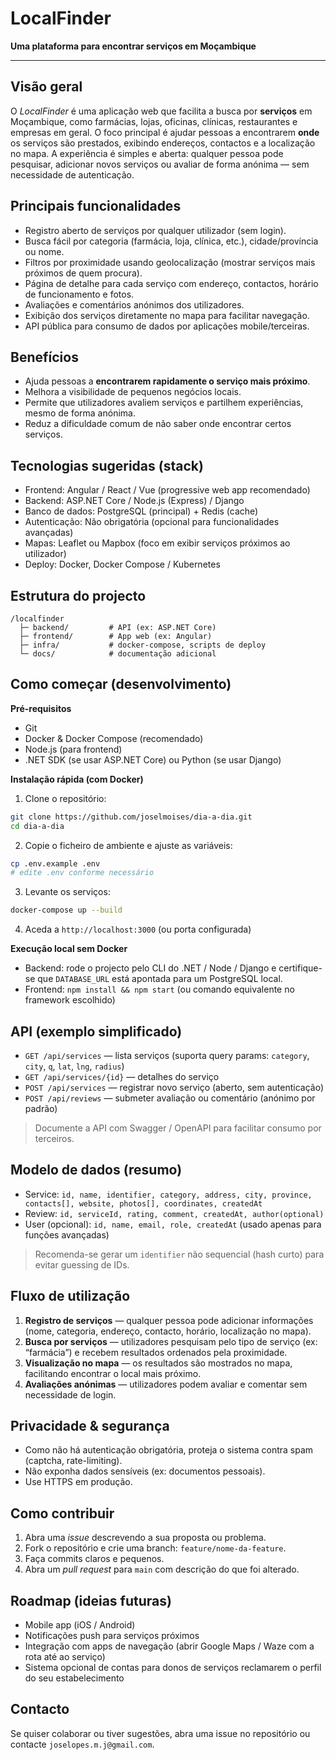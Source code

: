 # LocalFinder

**Uma plataforma para encontrar serviços em Moçambique**

---

## Visão geral

O *LocalFinder* é uma aplicação web que facilita a busca por **serviços** em Moçambique, como farmácias, lojas, oficinas, clínicas, restaurantes e empresas em geral. O foco principal é ajudar pessoas a encontrarem **onde** os serviços são prestados, exibindo endereços, contactos e a localização no mapa. A experiência é simples e aberta: qualquer pessoa pode pesquisar, adicionar novos serviços ou avaliar de forma anónima — sem necessidade de autenticação.

## Principais funcionalidades

* Registro aberto de serviços por qualquer utilizador (sem login).
* Busca fácil por categoria (farmácia, loja, clínica, etc.), cidade/província ou nome.
* Filtros por proximidade usando geolocalização (mostrar serviços mais próximos de quem procura).
* Página de detalhe para cada serviço com endereço, contactos, horário de funcionamento e fotos.
* Avaliações e comentários anónimos dos utilizadores.
* Exibição dos serviços diretamente no mapa para facilitar navegação.
* API pública para consumo de dados por aplicações mobile/terceiras.

## Benefícios

* Ajuda pessoas a **encontrarem rapidamente o serviço mais próximo**.
* Melhora a visibilidade de pequenos negócios locais.
* Permite que utilizadores avaliem serviços e partilhem experiências, mesmo de forma anónima.
* Reduz a dificuldade comum de não saber onde encontrar certos serviços.

## Tecnologias sugeridas (stack)

* Frontend: Angular / React / Vue (progressive web app recomendado)
* Backend: ASP.NET Core / Node.js (Express) / Django
* Banco de dados: PostgreSQL (principal) + Redis (cache)
* Autenticação: Não obrigatória (opcional para funcionalidades avançadas)
* Mapas: Leaflet ou Mapbox (foco em exibir serviços próximos ao utilizador)
* Deploy: Docker, Docker Compose / Kubernetes

## Estrutura do projecto

```
/localfinder
  ├─ backend/         # API (ex: ASP.NET Core)
  ├─ frontend/        # App web (ex: Angular)
  ├─ infra/           # docker-compose, scripts de deploy
  └─ docs/            # documentação adicional
```

## Como começar (desenvolvimento)

**Pré-requisitos**

* Git
* Docker & Docker Compose (recomendado)
* Node.js (para frontend)
* .NET SDK (se usar ASP.NET Core) ou Python (se usar Django)

**Instalação rápida (com Docker)**

1. Clone o repositório:

```bash
git clone https://github.com/joselmoises/dia-a-dia.git
cd dia-a-dia
```

2. Copie o ficheiro de ambiente e ajuste as variáveis:

```bash
cp .env.example .env
# edite .env conforme necessário
```

3. Levante os serviços:

```bash
docker-compose up --build
```

4. Aceda a `http://localhost:3000` (ou porta configurada)

**Execução local sem Docker**

* Backend: rode o projecto pelo CLI do .NET / Node / Django e certifique-se que `DATABASE_URL` está apontada para um PostgreSQL local.
* Frontend: `npm install && npm start` (ou comando equivalente no framework escolhido)

## API (exemplo simplificado)

* `GET /api/services` — lista serviços (suporta query params: `category`, `city`, `q`, `lat`, `lng`, `radius`)
* `GET /api/services/{id}` — detalhes do serviço
* `POST /api/services` — registrar novo serviço (aberto, sem autenticação)
* `POST /api/reviews` — submeter avaliação ou comentário (anónimo por padrão)

> Documente a API com Swagger / OpenAPI para facilitar consumo por terceiros.

## Modelo de dados (resumo)

* Service: `id, name, identifier, category, address, city, province, contacts[], website, photos[], coordinates, createdAt`
* Review: `id, serviceId, rating, comment, createdAt, author(optional)`
* User (opcional): `id, name, email, role, createdAt` (usado apenas para funções avançadas)

> Recomenda-se gerar um `identifier` não sequencial (hash curto) para evitar guessing de IDs.

## Fluxo de utilização

1. **Registro de serviços** — qualquer pessoa pode adicionar informações (nome, categoria, endereço, contacto, horário, localização no mapa).
2. **Busca por serviços** — utilizadores pesquisam pelo tipo de serviço (ex: “farmácia”) e recebem resultados ordenados pela proximidade.
3. **Visualização no mapa** — os resultados são mostrados no mapa, facilitando encontrar o local mais próximo.
4. **Avaliações anónimas** — utilizadores podem avaliar e comentar sem necessidade de login.

## Privacidade & segurança

* Como não há autenticação obrigatória, proteja o sistema contra spam (captcha, rate-limiting).
* Não exponha dados sensíveis (ex: documentos pessoais).
* Use HTTPS em produção.

## Como contribuir

1. Abra uma *issue* descrevendo a sua proposta ou problema.
2. Fork o repositório e crie uma branch: `feature/nome-da-feature`.
3. Faça commits claros e pequenos.
4. Abra um *pull request* para `main` com descrição do que foi alterado.

## Roadmap (ideias futuras)

* Mobile app (iOS / Android)
* Notificações push para serviços próximos
* Integração com apps de navegação (abrir Google Maps / Waze com a rota até ao serviço)
* Sistema opcional de contas para donos de serviços reclamarem o perfil do seu estabelecimento

## Contacto

Se quiser colaborar ou tiver sugestões, abra uma issue no repositório ou contacte `joselopes.m.j@gmail.com`.
